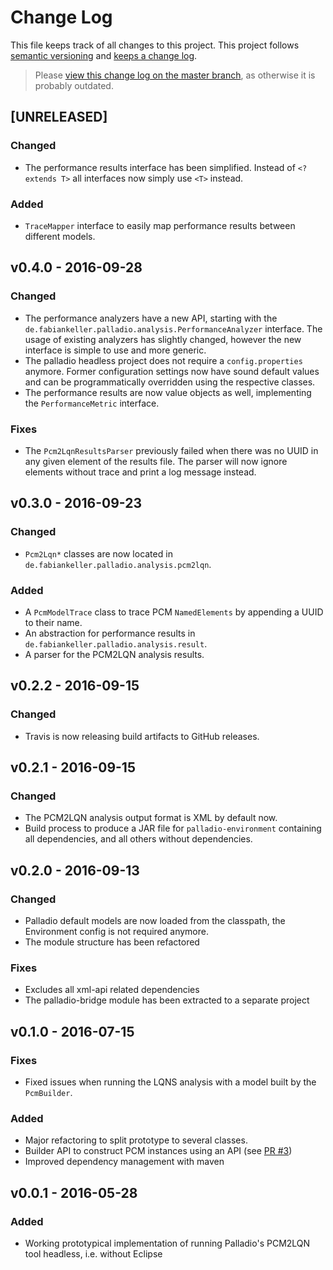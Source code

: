 # Change Log

This file keeps track of all changes to this project. This project follows [semantic versioning](http://semver.org/) and [keeps a change log](http://keepachangelog.com/).

> Please [view this change log on the master branch](https://github.com/SQuAT-Team/palladio-headless/blob/master/CHANGELOG.md), as otherwise it is probably outdated.


## [UNRELEASED]

### Changed
- The performance results interface has been simplified. Instead of `<? extends T>` all interfaces now simply use `<T>` instead.

### Added
- `TraceMapper` interface to easily map performance results between different models.


## v0.4.0 - 2016-09-28

### Changed
- The performance analyzers have a new API, starting with the `de.fabiankeller.palladio.analysis.PerformanceAnalyzer` interface. The usage of existing analyzers has slightly changed, however the new interface is simple to use and more generic.
- The palladio headless project does not require a `config.properties` anymore. Former configuration settings now have sound default values and can be programmatically overridden using the respective classes.
- The performance results are now value objects as well, implementing the `PerformanceMetric` interface.

### Fixes
- The `Pcm2LqnResultsParser` previously failed when there was no UUID in any given element of the results file. The parser will now ignore elements without trace and print a log message instead.


## v0.3.0 - 2016-09-23

### Changed
- `Pcm2Lqn*` classes are now located in `de.fabiankeller.palladio.analysis.pcm2lqn`.

### Added
- A `PcmModelTrace` class to trace PCM `NamedElements` by appending a UUID to their name.
- An abstraction for performance results in `de.fabiankeller.palladio.analysis.result`.
- A parser for the PCM2LQN analysis results.


## v0.2.2 - 2016-09-15

### Changed
- Travis is now releasing build artifacts to GitHub releases.


## v0.2.1 - 2016-09-15

### Changed
- The PCM2LQN analysis output format is XML by default now.
- Build process to produce a JAR file for `palladio-environment` containing all dependencies, and all others without dependencies.


## v0.2.0 - 2016-09-13

### Changed
- Palladio default models are now loaded from the classpath, the Environment config is not required anymore.
- The module structure has been refactored

### Fixes
- Excludes all xml-api related dependencies
- The palladio-bridge module has been extracted to a separate project


## v0.1.0 - 2016-07-15

### Fixes
- Fixed issues when running the LQNS analysis with a model built by the `PcmBuilder`.

### Added
- Major refactoring to split prototype to several classes.
- Builder API to construct PCM instances using an API (see [PR #3](https://github.com/SQuAT-Team/palladio-lqns-headless/pull/3))
- Improved dependency management with maven


## v0.0.1 - 2016-05-28

### Added
- Working prototypical implementation of running Palladio's PCM2LQN tool headless, i.e. without Eclipse 